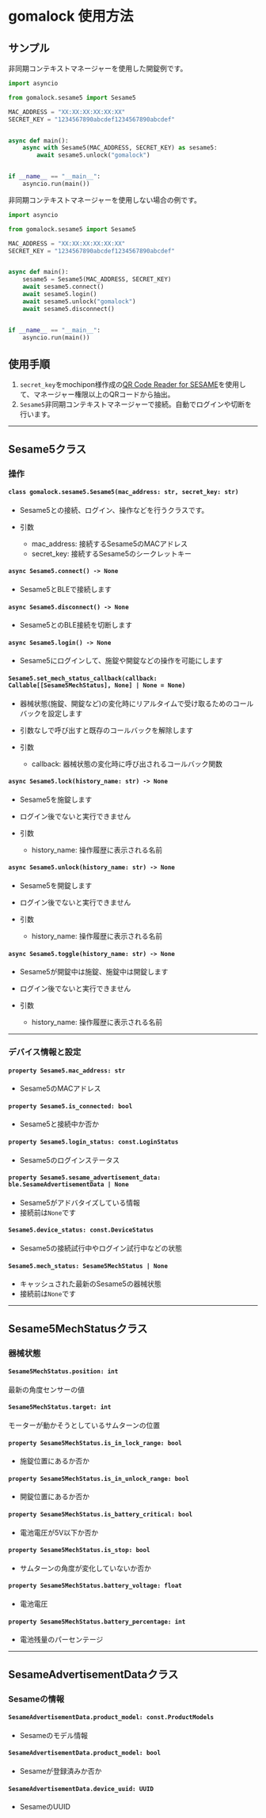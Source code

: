 # gomalock 使用方法

## サンプル

非同期コンテキストマネージャーを使用した開錠例です。

```python
import asyncio

from gomalock.sesame5 import Sesame5

MAC_ADDRESS = "XX:XX:XX:XX:XX:XX"
SECRET_KEY = "1234567890abcdef1234567890abcdef"


async def main():
    async with Sesame5(MAC_ADDRESS, SECRET_KEY) as sesame5:
        await sesame5.unlock("gomalock")


if __name__ == "__main__":
    asyncio.run(main())

```

非同期コンテキストマネージャーを使用しない場合の例です。

```Python
import asyncio

from gomalock.sesame5 import Sesame5

MAC_ADDRESS = "XX:XX:XX:XX:XX:XX"
SECRET_KEY = "1234567890abcdef1234567890abcdef"


async def main():
    sesame5 = Sesame5(MAC_ADDRESS, SECRET_KEY)
    await sesame5.connect()
    await sesame5.login()
    await sesame5.unlock("gomalock")
    await sesame5.disconnect()


if __name__ == "__main__":
    asyncio.run(main())

```

## 使用手順

1. `secret_key`をmochipon様作成の[QR Code Reader for SESAME](https://sesame-qr-reader.vercel.app/)を使用して、マネージャー権限以上のQRコードから抽出。
2. `Sesame5`非同期コンテキストマネージャーで接続。自動でログインや切断を行います。

---

## Sesame5クラス

### 操作

#### `class gomalock.sesame5.Sesame5(mac_address: str, secret_key: str)`

- Sesame5との接続、ログイン、操作などを行うクラスです。

- 引数
  - mac_address: 接続するSesame5のMACアドレス
  - secret_key: 接続するSesame5のシークレットキー

#### `async Sesame5.connect() -> None`

- Sesame5とBLEで接続します

#### `async Sesame5.disconnect() -> None`

- Sesame5とのBLE接続を切断します

#### `async Sesame5.login() -> None`

- Sesame5にログインして、施錠や開錠などの操作を可能にします

#### `Sesame5.set_mech_status_callback(callback: Callable[[Sesame5MechStatus], None] | None = None)`

- 器械状態(施錠、開錠など)の変化時にリアルタイムで受け取るためのコールバックを設定します
- 引数なしで呼び出すと既存のコールバックを解除します

- 引数
  - callback: 器械状態の変化時に呼び出されるコールバック関数

#### `async Sesame5.lock(history_name: str) -> None`

- Sesame5を施錠します
- ログイン後でないと実行できません

- 引数
  - history_name: 操作履歴に表示される名前

#### `async Sesame5.unlock(history_name: str) -> None`

- Sesame5を開錠します
- ログイン後でないと実行できません

- 引数
  - history_name: 操作履歴に表示される名前

#### `async Sesame5.toggle(history_name: str) -> None`

- Sesame5が開錠中は施錠、施錠中は開錠します
- ログイン後でないと実行できません

- 引数
  - history_name: 操作履歴に表示される名前

---

### デバイス情報と設定

#### `property Sesame5.mac_address: str`

- Sesame5のMACアドレス

#### `property Sesame5.is_connected: bool`

- Sesame5と接続中か否か

#### `property Sesame5.login_status: const.LoginStatus`

- Sesame5のログインステータス

#### `property Sesame5.sesame_advertisement_data: ble.SesameAdvertisementData | None`

- Sesame5がアドバタイズしている情報
- 接続前は`None`です

#### `Sesame5.device_status: const.DeviceStatus`

- Sesame5の接続試行中やログイン試行中などの状態

#### `Sesame5.mech_status: Sesame5MechStatus | None`

- キャッシュされた最新のSesame5の器械状態
- 接続前は`None`です

---

## Sesame5MechStatusクラス

### 器械状態

#### `Sesame5MechStatus.position: int`

最新の角度センサーの値

#### `Sesame5MechStatus.target: int`

モーターが動かそうとしているサムターンの位置

#### `property Sesame5MechStatus.is_in_lock_range: bool`

- 施錠位置にあるか否か

#### `property Sesame5MechStatus.is_in_unlock_range: bool`

- 開錠位置にあるか否か

#### `property Sesame5MechStatus.is_battery_critical: bool`

- 電池電圧が5V以下か否か

#### `property Sesame5MechStatus.is_stop: bool`

- サムターンの角度が変化していないか否か

#### `property Sesame5MechStatus.battery_voltage: float`

- 電池電圧

#### `property Sesame5MechStatus.battery_percentage: int`

- 電池残量のパーセンテージ

---

## SesameAdvertisementDataクラス

### Sesameの情報

#### `SesameAdvertisementData.product_model: const.ProductModels`

- Sesameのモデル情報

#### `SesameAdvertisementData.product_model: bool`

- Sesameが登録済みか否か

#### `SesameAdvertisementData.device_uuid: UUID`

- SesameのUUID
